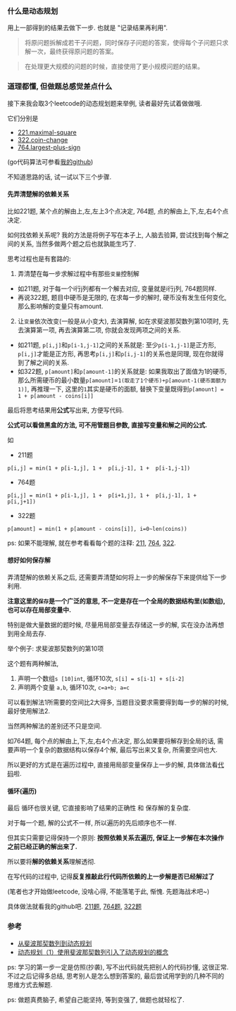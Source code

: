 ### 什么是动态规划
用上一部得到的结果去做下一步. 也就是 "记录结果再利用".

> 将原问题拆解成若干子问题，同时保存子问题的答案，使得每个子问题只求解一次，最终获得原问题的答案。

> 在处理更大规模的问题的时候，直接使用了更小规模问题的结果。


### 道理都懂, 但做题总感觉差点什么

接下来我会取3个leetcode的动态规划题来举例, 读者最好先试着做做哦.

它们分别是 
- [221.maximal-square](https://leetcode-cn.com/problems/maximal-square/)
- [322.coin-change](https://leetcode-cn.com/problems/coin-change/)
- [764.largest-plus-sign](https://leetcode-cn.com/problems/largest-plus-sign/)

(go代码算法可参看[我的github](https://github.com/bysir-zl/leetcode-go))

不知道思路的话, 试一试以下三个步骤.

#### 先弄清楚解的依赖关系

比如221题, 某个点的解由上,左,左上3个点决定, 764题, 点的解由上,下,左,右4个点决定.

如何找依赖关系呢? 我的方法是将例子写在本子上, 人脑去验算, 尝试找到每个解之间的关系, 当然多做两个题之后也就孰能生巧了.

思考过程也是有套路的:
1. 弄清楚在每一步求解过程中有那些`变量`控制解
  - 如211题, 对于每一个i行j列都有一个解去对应, 变量就是i行j列, 764题同样. 
  - 再说322题, 题目中硬币是无限的, 在求每一步的解时, 硬币没有发生任何变化, 那么影响解的变量只有amount.
2. 让`变量`依次改变(一般是从小变大), 去演算解, 如在求斐波那契数列第10项时, 先去演算第一项, 再去演算第二项, 你就会发现两项之间的关系.
  - 如211题, `p[i,j]`和`p[i-1,j-1]`之间的关系就是: 至少`p[i-1,j-1]`是正方形, `p[i,j]`才能是正方形,
  再思考`p[i,j]`和`p[i,j-1]`的关系也是同理, 现在你就得到了解之间的关系.
  - 如322题, `p[amount]`和`p[amount-1]`的关系就是: 如果我取出了面值为1的硬币, 那么所需硬币的最小数量`p[amount]`=`1(取走了1个硬币)+p[amount-1(硬币面额为1)]`,
  再推理一下, 这里的`1`其实是硬币的面额, 替换下变量既得到`p[amount] = 1 + p[amount - coins[i]]`

最后将思考结果用**公式**写出来, 方便写代码.

**公式可以看做黑盒的方法, 可不用管题目参数, 直接写变量和解之间的公式.**

如
- 211题 
```
p[i,j] = min(1 + p[i-1,j], 1 +  p[i,j-1], 1 +  p[i-1,j-1])
```
- 764题
```
p[i,j] = min(1 + p[i-1,j], 1 +  p[i+1,j], 1 +  p[i,j-1], 1 +  p[i,j+1])
```
- 322题
```
p[amount] = min(1 + p[amount - coins[i]], i=0~len(coins)) 
```

ps: 如果不能理解, 就在参考看看每个题的注释: [211](https://github.com/bysir-zl/leetcode-go/blob/master/0221_maximal-square_test.go), [764](https://github.com/bysir-zl/leetcode-go/blob/master/0764_largest-plus-sign_test.go), [322](https://github.com/bysir-zl/leetcode-go/blob/master/0322_coin-change_test.go).

#### 想好如何保存解
弄清楚解的依赖关系之后, 还需要弄清楚如何将上一步的解保存下来提供给下一步利用.

**注意这里的`保存`是一个广泛的意思, 不一定是存在一个全局的数据结构里(如数组), 也可以存在局部变量中.**

特别是做大量数据的题时候, 尽量用局部变量去存储这一步的解, 实在没办法再想到用全局去存. 

举个例子: 求斐波那契数列的第10项

这个题有两种解法, 
1. 声明一个数组`s [10]int`, 循环10次, `s[i] = s[i-1] + s[i-2]` 
2. 声明两个变量 `a,b`, 循环10次, `c=a+b; a=c`

可以看到解法1所需要的空间比2大得多, 当题目没要求需要得到每一步的解的时候, 最好使用解法2.

当然两种解法的差别还不只是空间.

如764题, 每个点的解由上,下,左,右4个点决定, 那么如果要将解存到全局的话, 需要声明一个复杂的数据结构以保存4个解, 最后写出来又复杂, 所需要空间也大.

所以更好的方式是在遍历过程中, 直接用局部变量保存上一步的解, 具体做法看[代码](https://github.com/bysir-zl/leetcode-go/blob/master/0764_largest-plus-sign_test.go#L28)啦.

#### 循环(遍历)
最后 循环也很关键, 它直接影响了结果的正确性 和 保存解的复杂度.

对于每一个题, 解的公式不一样, 所以遍历的先后顺序也不一样.

但其实只需要记得保持一个原则: **按照依赖关系去遍历, 保证上一步解在本次操作之前已经正确的解出来了.**

所以要将**解的依赖关系**理解透彻.

在写代码的过程中, 记得**反复推敲此行代码所依赖的上一步解是否已经解过了**

(笔者也才开始做leetcode, 没啥心得, 不能落笔于此, 惭愧. 先题海战术吧~)

具体做法就看我的github吧. [211题](https://github.com/bysir-zl/leetcode-go/blob/master/0221_maximal-square_test.go), [764题](https://github.com/bysir-zl/leetcode-go/blob/master/0764_largest-plus-sign_test.go), [322题](https://github.com/bysir-zl/leetcode-go/blob/master/0322_coin-change_test.go)


### 参考
- [从斐波那契数列到动态规划](https://blog.csdn.net/lanchunhui/article/details/49078987)
- [动态规划（1）使用斐波那契数列引入了动态规划的概念](https://www.cnblogs.com/liweiwei1419/p/8616113.html)

ps: 学习的第一步一定是仿照(抄袭), 写不出代码就先把别人的代码抄懂, 这很正常. 不过之后记得多总结, 思考别人是怎么想到答案的, 最后尝试用学到的几种不同的思维方式去解题.

ps: 做题真费脑子, 希望自己能坚持, 等到变强了, 做题也就轻松了.
